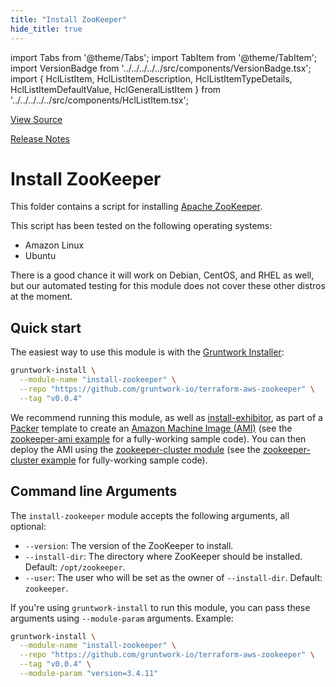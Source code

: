 ```yaml
---
title: "Install ZooKeeper"
hide_title: true
---
```


import Tabs from '@theme/Tabs';
import TabItem from '@theme/TabItem';
import VersionBadge from '../../../../../src/components/VersionBadge.tsx';
import { HclListItem, HclListItemDescription, HclListItemTypeDetails, HclListItemDefaultValue, HclGeneralListItem } from '../../../../../src/components/HclListItem.tsx';

<a href="https://github.com/gruntwork-io/terraform-aws-zookeeper/tree/main/modules%2Finstall-zookeeper" className="link-button" title="View the source code for this module in GitHub.">View Source</a>

<a href="https://github.com/gruntwork-io/terraform-aws-zookeeper/releases?q=" className="link-button" title="Release notes for only the service catalog versions which impacted this service.">Release Notes</a>

# Install ZooKeeper

This folder contains a script for installing [Apache ZooKeeper](https://zookeeper.apache.org/).

This script has been tested on the following operating systems:

*   Amazon Linux
*   Ubuntu

There is a good chance it will work on Debian, CentOS, and RHEL as well, but our automated testing for this
module does not cover these other distros at the moment.

## Quick start

The easiest way to use this module is with the [Gruntwork Installer](https://github.com/gruntwork-io/gruntwork-installer):

```bash
gruntwork-install \
  --module-name "install-zookeeper" \
  --repo "https://github.com/gruntwork-io/terraform-aws-zookeeper" \
  --tag "v0.0.4"
```

We recommend running this module, as well as [install-exhibitor](https://github.com/gruntwork-io/terraform-aws-zookeeper/tree/main/modules/install-exhibitor), as part of a
[Packer](https://www.packer.io/) template to create an [Amazon Machine Image
(AMI)](http://docs.aws.amazon.com/AWSEC2/latest/UserGuide/AMIs.html) (see the [zookeeper-ami
example](https://github.com/gruntwork-io/terraform-aws-zookeeper/tree/main/examples/zookeeper-ami) for a fully-working sample code). You can then deploy the AMI using the
[zookeeper-cluster module](https://github.com/gruntwork-io/terraform-aws-zookeeper/tree/main/modules/zookeeper-cluster) (see the [zookeeper-cluster
example](https://github.com/gruntwork-io/terraform-aws-zookeeper/tree/main/examples/zookeeper-cluster) for fully-working sample code).

## Command line Arguments

The `install-zookeeper` module accepts the following arguments, all optional:

*   `--version`: The version of the ZooKeeper to install.
*   `--install-dir`: The directory where ZooKeeper should be installed. Default: `/opt/zookeeper`.
*   `--user`: The user who will be set as the owner of `--install-dir`. Default: `zookeeper`.

If you're using `gruntwork-install` to run this module, you can pass these arguments using `--module-param` arguments.
Example:

```bash
gruntwork-install \
  --module-name "install-zookeeper" \
  --repo "https://github.com/gruntwork-io/terraform-aws-zookeeper" \
  --tag "v0.0.4" \
  --module-param "version=3.4.11"
```


<!-- ##DOCS-SOURCER-START
{
  "originalSources": [
    "https://github.com/gruntwork-io/terraform-aws-zookeeper/tree/readme.md",
    "https://github.com/gruntwork-io/terraform-aws-zookeeper/tree/variables.tf",
    "https://github.com/gruntwork-io/terraform-aws-zookeeper/tree/outputs.tf"
  ],
  "sourcePlugin": "module-catalog-api",
  "hash": "40a27250fcb96ec1f47d6c5169188450"
}
##DOCS-SOURCER-END -->
